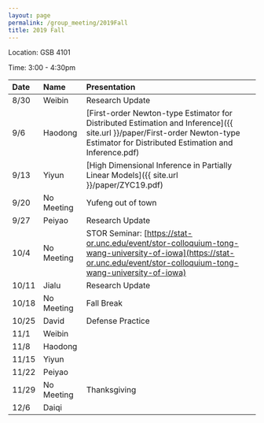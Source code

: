 ```yaml
---
layout: page
permalink: /group_meeting/2019Fall
title: 2019 Fall
---
```


Location: GSB 4101 

Time: 3:00 - 4:30pm

| Date    | Name       | Presentation |
| :----   | :----------|:--------     |
|  8/30   | Weibin    | Research Update |
|  9/6    | Haodong | [First-order Newton-type Estimator for Distributed Estimation and Inference]({{ site.url }}/paper/First-order Newton-type Estimator for Distributed Estimation and Inference.pdf)|
|  9/13   | Yiyun        | [High Dimensional Inference in Partially Linear Models]({{ site.url }}/paper/ZYC19.pdf) |
|  9/20   | No Meeting       | Yufeng out of town |
|  9/27   | Peiyao | Research Update |
|  10/4   | No Meeting | STOR Seminar: [https://stat-or.unc.edu/event/stor-colloquium-tong-wang-university-of-iowa](https://stat-or.unc.edu/event/stor-colloquium-tong-wang-university-of-iowa) |
|  10/11  | Jialu  |   Research Update   |
|  10/18  | No Meeting | Fall Break |
|  10/25  | David  | Defense Practice |
|  11/1   | Weibin | |
|  11/8   | Haodong | |
|  11/15  | Yiyun | |
|  11/22  | Peiyao  | |
|  11/29  | No Meeting         | Thanksgiving |
|  12/6   | Daiqi | |
